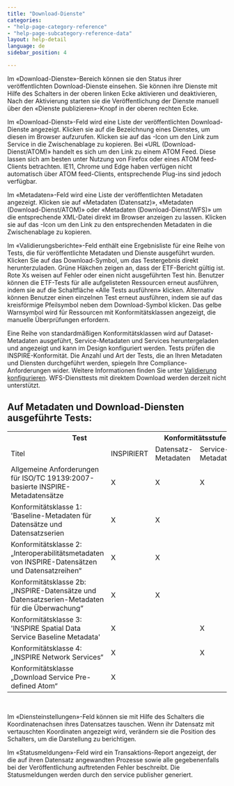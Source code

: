```yaml
---
title: "Download-Dienste"
categories:
- "help-page-category-reference"
- "help-page-subcategory-reference-data"
layout: help-detail
language: de
sidebar_position: 4

---
```


Im &laquo;Download-Dienste&raquo;-Bereich können sie den Status ihrer veröffentlichten Download-Dienste einsehen. Sie können ihre Dienste mit Hilfe des Schalters in der oberen linken Ecke aktivieren und deaktivieren, Nach der Aktivierung starten sie die Veröffentlichung der Dienste manuell über den &laquo;Dienste publizieren&raquo;-Knopf in der oberen rechten Ecke.

Im &laquo;Download-Dienst&raquo;-Feld wird eine Liste der veröffentlichten Download-Dienste angezeigt. Klicken sie auf die Bezeichnung eines Dienstes, um diesen im Browser aufzurufen. Klicken sie auf das <a className="btn btn-default" title="Link kopieren"><span className="glyphicon glyphicon-copy"></span></a>-Icon um den Link zum Service in die Zwischenablage zu kopieren. Bei &laquo;URL (Download-Dienst/ATOM)&raquo; handelt es sich um den Link zu einem ATOM Feed. Diese lassen sich am besten unter Nutzung von Firefox oder eines ATOM feed-Clients betrachten. IE11, Chrome und Edge haben verfügen nicht automatisch über ATOM feed-Clients, entsprechende Plug-ins sind jedoch verfügbar.

Im &laquo;Metadaten&raquo;-Feld wird eine Liste der veröffentlichten Metadaten angezeigt. Klicken sie auf &laquo;Metadaten (Datensatz)&raquo;, &laquo;Metadaten (Download-Dienst/ATOM)&raquo; oder &laquo;Metadaten (Download-Dienst/WFS)&raquo; um die entsprechende XML-Datei direkt im Browser anzeigen zu lassen. Klicken sie auf das <a className="btn btn-default" title="Link kopieren"><span className="glyphicon glyphicon-copy"></span></a>-Icon um den Link zu den entsprechenden Metadaten in die Zwischenablage zu kopieren.

Im &laquo;Validierungsberichte&raquo;-Feld enthält eine Ergebnisliste für eine Reihe von Tests, die für veröffentlichte Metadaten und Dienste ausgeführt wurden. Klicken Sie auf das Download-Symbol, um das Testergebnis direkt herunterzuladen. Grüne Häkchen zeigen an, dass der ETF-Bericht gültig ist. Rote Xs weisen auf Fehler oder einen nicht ausgeführten Test hin. Benutzer können die ETF-Tests für alle aufgelisteten Ressourcen erneut ausführen, indem sie auf die Schaltfläche «Alle Tests ausführen» klicken. Alternativ können Benutzer einen einzelnen Test erneut ausführen, indem sie auf das kreisförmige Pfeilsymbol neben dem Download-Symbol klicken. Das gelbe Warnsymbol wird für Ressourcen mit Konformitätsklassen angezeigt, die manuelle Überprüfungen erfordern.

Eine Reihe von standardmäßigen Konformitätsklassen wird auf Dataset-Metadaten ausgeführt, Service-Metadaten und Services heruntergeladen und angezeigt und kann im Design konfiguriert werden. Tests prüfen die INSPIRE-Konformität. Die Anzahl und Art der Tests, die an Ihren Metadaten und Diensten durchgeführt werden, spiegeln Ihre Compliance-Anforderungen wider. Weitere Informationen finden Sie unter [Validierung konfigurieren](../../setup-hc/config-validation/2015-02-10-validation.md). WFS-Diensttests mit direktem Download werden derzeit nicht unterstützt.

## Auf Metadaten und Download-Diensten ausgeführte Tests: ##

  <table className="tb">
      <th colspan="2">Test</th>
      <th colspan="2">Konformitätsstufe</th>
      <th colspan="2">Ressource</th>
      <tr>
        <td>Titel</td>
        <td>INSPIRIERT</td>
        <td>Datensatz-Metadaten</td>
        <td>Service-Metadaten</td>
        <td>Dienst</td>
      </tr>
    <tr>
      <td>Allgemeine Anforderungen für ISO/TC 19139:2007-basierte INSPIRE-Metadatensätze</td>
      <td>X</td>
      <td>X</td>
      <td>X</td>
      <td></td>
    </tr>
    <tr>
      <td>Konformitätsklasse 1: 'Baseline-Metadaten für Datensätze und Datensatzserien</td>
      <td>X</td>
      <td>X</td>
      <td></td>
      <td></td>
    </tr>
    <tr>
      <td>Konformitätsklasse 2: „Interoperabilitätsmetadaten von INSPIRE-Datensätzen und Datensatzreihen“</td>
      <td>X</td>
      <td>X</td>
      <td></td>
      <td></td>
    </tr>
    <tr>
      <td>Konformitätsklasse 2b: „INSPIRE-Datensätze und Datensatzserien-Metadaten für die Überwachung“</td>
      <td>X</td>
      <td>X</td>
      <td></td>
      <td></td>
    </tr>
    <tr>
      <td>Konformitätsklasse 3: 'INSPIRE Spatial Data Service Baseline Metadata'</td>
      <td>X</td>
      <td></td>
      <td>X</td>
      <td></td>
    </tr>
    <tr>
      <td>Konformitätsklasse 4: „INSPIRE Network Services“</td>
      <td>X</td>
      <td></td>
      <td>X</td>
      <td></td>
    </tr>
    <tr>
      <td>Konformitätsklasse „Download Service Pre-defined Atom“</td>
      <td>X</td>
      <td></td>
      <td></td>
      <td>X</td>
    </tr>
  </table>

  <br/>

Im &laquo;Diensteinstellungen&raquo;-Feld können sie mit Hilfe des Schalters die Koordinatenachsen ihres Datensatzes tauschen. Wenn ihr Datensatz mit vertauschten Koordinaten angezeigt wird, verändern sie die Position des Schalters, um die Darstellung zu berichtigen.

Im &laquo;Statusmeldungen&raquo;-Feld wird ein Transaktions-Report angezeigt, der die auf ihren Datensatz angewandten Prozesse sowie alle gegebenenfalls bei der Veröffentlichung auftretenden Fehler beschreibt. Die Statusmeldungen werden durch den service publisher generiert.
